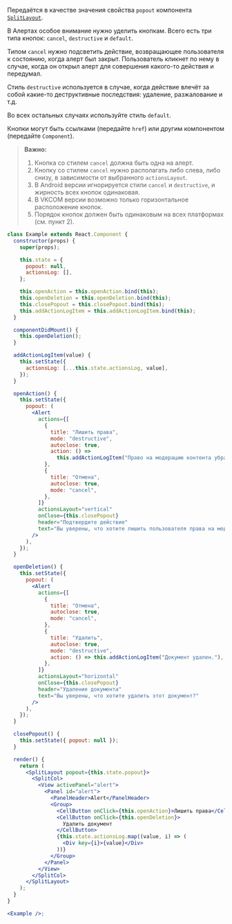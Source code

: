 Передаётся в качестве значения свойства `popout` компонента [`SplitLayout`](https://vkcom.github.io/VKUI/#/SplitLayout).

В Алертах особое внимание нужно уделить кнопкам. Всего есть три типа кнопок:
`cancel`, `destructive` и `default`.

Типом `cancel` нужно подсветить действие, возвращающее пользователя к
состоянию, когда алерт был закрыт. Пользователь кликнет по нему в случае, когда он открыл алерт для
совершения какого-то действия и передумал.

Стиль `destructive` используется в случае, когда действие влечёт за собой какие-то деструктивные последствия:
удаление, разжалование и т.д.

Во всех остальных случаях используйте стиль `default`.

Кнопки могут быть ссылками (передайте `href`) или другим компонентом (передайте `Component`).

> **Важно:**
>
> 1. Кнопка со стилем `cancel` должна быть одна на алерт.
> 2. Кнопку со стилем `cancel` нужно располагать либо слева, либо снизу, в зависимости от выбранного `actionsLayout`.
> 3. В Android версии игнорируется стили `cancel` и `destructive`, и жирность всех кнопок одинаковая.
> 4. В VKCOM версии возможно только горизонтальное расположение кнопок.
> 5. Порядок кнопок должен быть одинаковым на всех платформах (см. пункт 2).

```jsx { "props": { "layout": false, "adaptivity": true } }
class Example extends React.Component {
  constructor(props) {
    super(props);

    this.state = {
      popout: null,
      actionsLog: [],
    };

    this.openAction = this.openAction.bind(this);
    this.openDeletion = this.openDeletion.bind(this);
    this.closePopout = this.closePopout.bind(this);
    this.addActionLogItem = this.addActionLogItem.bind(this);
  }

  componentDidMount() {
    this.openDeletion();
  }

  addActionLogItem(value) {
    this.setState({
      actionsLog: [...this.state.actionsLog, value],
    });
  }

  openAction() {
    this.setState({
      popout: (
        <Alert
          actions={[
            {
              title: "Лишить права",
              mode: "destructive",
              autoclose: true,
              action: () =>
                this.addActionLogItem("Право на модерацию контента убрано."),
            },
            {
              title: "Отмена",
              autoclose: true,
              mode: "cancel",
            },
          ]}
          actionsLayout="vertical"
          onClose={this.closePopout}
          header="Подтвердите действие"
          text="Вы уверены, что хотите лишить пользователя права на модерацию контента?"
        />
      ),
    });
  }

  openDeletion() {
    this.setState({
      popout: (
        <Alert
          actions={[
            {
              title: "Отмена",
              autoclose: true,
              mode: "cancel",
            },
            {
              title: "Удалить",
              autoclose: true,
              mode: "destructive",
              action: () => this.addActionLogItem("Документ удален."),
            },
          ]}
          actionsLayout="horizontal"
          onClose={this.closePopout}
          header="Удаление документа"
          text="Вы уверены, что хотите удалить этот документ?"
        />
      ),
    });
  }

  closePopout() {
    this.setState({ popout: null });
  }

  render() {
    return (
      <SplitLayout popout={this.state.popout}>
        <SplitCol>
          <View activePanel="alert">
            <Panel id="alert">
              <PanelHeader>Alert</PanelHeader>
              <Group>
                <CellButton onClick={this.openAction}>Лишить права</CellButton>
                <CellButton onClick={this.openDeletion}>
                  Удалить документ
                </CellButton>
                {this.state.actionsLog.map((value, i) => (
                  <Div key={i}>{value}</Div>
                ))}
              </Group>
            </Panel>
          </View>
        </SplitCol>
      </SplitLayout>
    );
  }
}

<Example />;
```
